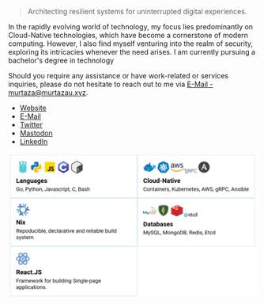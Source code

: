 > Architecting resilient systems for uninterrupted digital experiences.

In the rapidly evolving world of technology, my focus lies predominantly
on Cloud-Native technologies, which have become a cornerstone of modern
computing. However, I also find myself venturing into the realm of
security, exploring its intricacies whenever the need arises. I am
currently pursuing a bachelor's degree in technology

Should you require any assistance or have work-related or services
inquiries, please do not hesitate to reach out to me via [E-Mail -
murtaza@murtazau.xyz](mailto:murtazau.xyz).

* [Website](https://murtazau.xyz)
* [E-Mail](mailto:murtaza@murtazau.xyz)
* [Twitter](https://twitter.com/murtaza_u_)
* [Mastodon](https://hachyderm.io/@murtaza)
* [LinkedIn](https://www.linkedin.com/in/murtaza-u/)

![](./skills.png)
